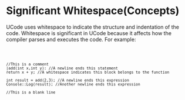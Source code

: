 # Significant Whitespace(Concepts)

UCode uses whitespace to indicate the structure and indentation of the code. Whitespace is significant in UCode because it affects how the compiler parses and executes the code. For example:


<code>


    //This is a comment
    |add(int x,int y): //A newline ends this statement
    return x + y; //A whitespace indicates this block belongs to the function

    int result = add(2,3); //A newline ends this expression
    Console::Log(result); //Another newline ends this expression

    //This is a blank line

</code>